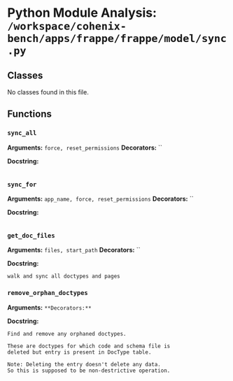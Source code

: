 # Python Module Analysis: `/workspace/cohenix-bench/apps/frappe/frappe/model/sync.py`

## Classes

No classes found in this file.


## Functions

### `sync_all`
**Arguments:** `force, reset_permissions`
**Decorators:** ``

**Docstring:**
```

```
### `sync_for`
**Arguments:** `app_name, force, reset_permissions`
**Decorators:** ``

**Docstring:**
```

```
### `get_doc_files`
**Arguments:** `files, start_path`
**Decorators:** ``

**Docstring:**
```
walk and sync all doctypes and pages
```
### `remove_orphan_doctypes`
**Arguments:** ``
**Decorators:** ``

**Docstring:**
```
Find and remove any orphaned doctypes.

These are doctypes for which code and schema file is
deleted but entry is present in DocType table.

Note: Deleting the entry doesn't delete any data.
So this is supposed to be non-destrictive operation.
```

